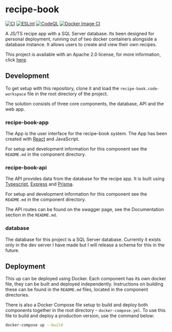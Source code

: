 # recipe-book

[![CI](https://github.com/MatthewNobes/recipe-book/actions/workflows/ci.js.yml/badge.svg)](https://github.com/MatthewNobes/recipe-book/actions/workflows/ci.js.yml) [![ESLint](https://github.com/MatthewNobes/recipe-book/actions/workflows/eslint.yml/badge.svg)](https://github.com/MatthewNobes/recipe-book/actions/workflows/eslint.yml) [![CodeQL](https://github.com/MatthewNobes/recipe-book/actions/workflows/codeql.yml/badge.svg)](https://github.com/MatthewNobes/recipe-book/actions/workflows/codeql.yml) [![Docker Image CI](https://github.com/MatthewNobes/recipe-book/actions/workflows/docker-image.yml/badge.svg)](https://github.com/MatthewNobes/recipe-book/actions/workflows/docker-image.yml)

A JS/TS recipe app with a SQL Server database. Its been designed for personal deployment, running out of two docker containers alongside a database instance. It allows users to create and view their own recipes. 

This project is available with an Apache 2.0 license, for more information, click [here](https://www.apache.org/licenses/LICENSE-2.0).

## Development

To get setup with this repository, clone it and load the `recipe-book.code-workspace` file in the root directory of the project.

The solution consists of three core components, the database, API and the web app.

### recipe-book-app

The App is the user interface for the recipe-book system. The App has been created with [React](https://reactjs.org/) and JavaScript. 

For setup and development information for this component see the `README.md` in the component directory.

### recipe-book-api

The API provides data from the database for the recipe app. It is built using [Typescript](https://www.typescriptlang.org/), [Express](https://expressjs.com/) and [Prisma](https://www.prisma.io/).

For setup and development information for this component see the `README.md` in the component directory.

The API routes can be found on the swagger page, see the Documentation section in the `README.md`.

### database

The database for this project is a SQL Server database. Currently it exists only in the dev server I have made but I will release a schema for this in the future.

## Deployment

This up can be deployed using Docker. Each component has its own docker file, they can be built and deployed independently. Instructions on building these can be found in the `README.md` files, located in the component directories.

There is also a Docker Compose file setup to build and deploy both components together in the root directory - `docker-compose.yml`. To use this file to build and deploy a production version, use the command below:

```bash
docker-compose up --build
```
